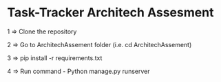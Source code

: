 # Task-Tracker Architech Assesment

1 => Clone the repository

2 => Go to ArchitechAssement folder (i.e. cd ArchitechAssement)


3 => pip install -r requirements.txt

4 => Run command - Python manage.py runserver